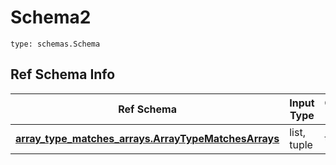 # Schema2
```
type: schemas.Schema
```

## Ref Schema Info
Ref Schema | Input Type | Output Type
---------- | ---------- | -----------
[**array_type_matches_arrays.ArrayTypeMatchesArrays**](../../../../../../components/schema/array_type_matches_arrays.md) | list, tuple | tuple
